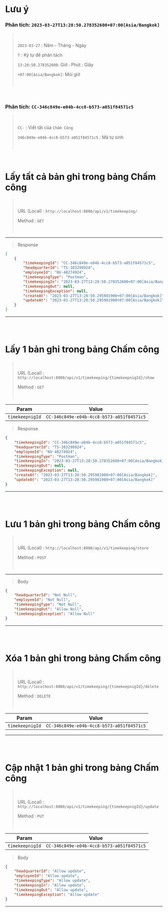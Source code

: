 # Lưu ý

### Phân tích: `2023-03-27T13:28:50.278352600+07:00[Asia/Bangkok]`

> <br>
>
> `2023-03-27` : Năm - Tháng - Ngày
>
> `T` : Ký tự để phân tách
>
> `13:28:50.278352600`: Giờ : Phút : Giây
>
> `+07:00[Asia/Bangkok]`: Múi giờ
>
> <br>

<br>

### Phân tích: `CC-346c849e-e04b-4cc8-b573-a051f84571c5`

> <br>
>
> `CC-` : Viết tắt của `Chấm Công`
>
> `346c849e-e04b-4cc8-b573-a051f84571c5` : Mã tự sinh
>
> <br>

<br>

# Lấy tất cả bản ghi trong bảng Chấm công

> <br>
>
> URL (Local) : `http://localhost:8080/api/v1/timekeeping/`
>
> Method : `GET`
>
> <br>

---

> Response

```json
[
	{
		"timekeepingId": "CC-346c849e-e04b-4cc8-b573-a051f84571c5",
		"headquarterId": "TS-383298924",
		"employeeId": "NV-48274924",
		"timekeepingType": "Postman",
		"timekeepingIn": "2023-03-27T13:28:50.278352600+07:00[Asia/Bangkok]",
		"timekeepingOut": null,
		"timekeepingException": null,
		"createAt": "2023-03-27T13:28:50.295981900+07:00[Asia/Bangkok]",
		"updateAt": "2023-03-27T13:28:50.295981900+07:00[Asia/Bangkok]"
	}
]
```

---

<br>
<br>

# Lấy 1 bản ghi trong bảng Chấm công

> <br>
>
> URL (Local) : `http://localhost:8080/api/v1/timekeeping/{timekeepnigId}/show`
>
> Method : `GET`
>
> <br>

| Param           | Value                                     |
| --------------- | ----------------------------------------- |
| `timekeepnigId` | `CC-346c849e-e04b-4cc8-b573-a051f84571c5` |

> Response

```json
{
	"timekeepingId": "CC-346c849e-e04b-4cc8-b573-a051f84571c5",
	"headquarterId": "TS-383298924",
	"employeeId": "NV-48274924",
	"timekeepingType": "Postman",
	"timekeepingIn": "2023-03-27T13:28:50.278352600+07:00[Asia/Bangkok]",
	"timekeepingOut": null,
	"timekeepingException": null,
	"createAt": "2023-03-27T13:28:50.295981900+07:00[Asia/Bangkok]",
	"updateAt": "2023-03-27T13:28:50.295981900+07:00[Asia/Bangkok]"
}
```

---

<br>
<br>

# Lưu 1 bản ghi trong bảng Chấm công

> <br>
>
> URL (Local) : `http://localhost:8080/api/v1/timekeeping/store`
>
> Method : `POST`
>
> <br>

---

> Body

```json
{
	"headquarterId": "Not Null",
	"employeeId": "Not Null",
	"timekeepingType": "Not Null",
	"timekeepingOut": "Allow Null",
	"timekeepingException": "Allow Null"
}
```

---

<br>
<br>

# Xóa 1 bản ghi trong bảng Chấm công

> <br>
>
> URL (Local) : `http://localhost:8080/api/v1/timekeeping/{timekeepnigId}/delete`
>
> Method : `DELETE`
>
> <br>

| Param           | Value                                     |
| --------------- | ----------------------------------------- |
| `timekeepnigId` | `CC-346c849e-e04b-4cc8-b573-a051f84571c5` |

---

<br>
<br>

# Cập nhật 1 bản ghi trong bảng Chấm công

> <br>
>
> URL (Local) : `http://localhost:8080/api/v1/timekeeping/{timekeepnigId}/update`
>
> Method : `PUT`
>
> <br>

| Param           | Value                                     |
| --------------- | ----------------------------------------- |
| `timekeepnigId` | `CC-346c849e-e04b-4cc8-b573-a051f84571c5` |

> Body

```json
{
	"headquarterId": "Allow update",
	"employeeId": "Allow update",
	"timekeepingType": "Allow update",
	"timekeepingIn": "Allow update",
	"timekeepingOut": "Allow update",
	"timekeepingException": "Allow update"
}
```

---
